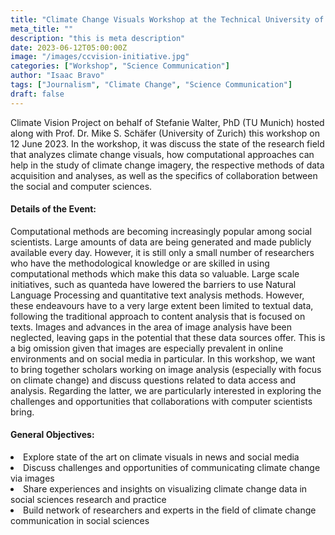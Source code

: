 ```yaml
---
title: "Climate Change Visuals Workshop at the Technical University of Munich"
meta_title: ""
description: "this is meta description"
date: 2023-06-12T05:00:00Z
image: "/images/ccvision-initiative.jpg"
categories: ["Workshop", "Science Communication"]
author: "Isaac Bravo"
tags: ["Journalism", "Climate Change", "Science Communication"]
draft: false
---
```


Climate Vision Project on behalf of Stefanie Walter, PhD (TU Munich) hosted along with Prof. Dr. Mike S. Schäfer (University of Zurich) this workshop on 12 June 2023. In the workshop, it was discuss the state of the research field that analyzes climate change visuals, how computational approaches can help in the study of climate change imagery, the respective methods of data acquisition and analyses, as well as the specifics of collaboration between the social and computer sciences.

#### Details of the Event:
Computational methods are becoming increasingly popular among social scientists. Large amounts of data are being generated and made publicly available every day. However, it is still only a small number of researchers who have the methodological knowledge or are skilled in using computational methods which make this data so valuable. Large scale initiatives, such as quanteda have lowered the barriers to use Natural Language Processing and quantitative text analysis methods. However, these endeavours have to a very large extent been limited to textual data, following the traditional approach to content analysis that is focused on texts. Images and advances in the area of image analysis have been neglected, leaving gaps in the potential that these data sources offer. This is a big omission given that images are especially prevalent in online environments and on social media in particular. In this workshop, we want to bring together scholars working on image analysis (especially with focus on climate change) and discuss questions related to data access and analysis. Regarding the latter, we are particularly interested in exploring the challenges and opportunities that collaborations with computer scientists bring.

#### General Objectives:
<li>Explore state of the art on climate visuals in news and social media</li>
<li>Discuss challenges and opportunities of communicating climate change via images</li>
<li>Share experiences and insights on visualizing climate change data in social sciences research and practice</li>
<li>Build network of researchers and experts in the field of climate change communication in social sciences</li>

